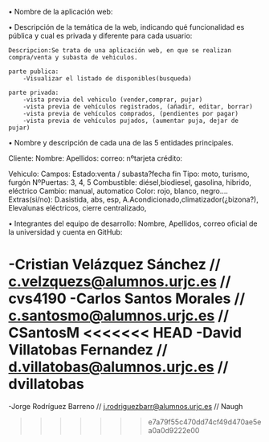 

• Nombre de la aplicación web:

• Descripción de la temática de la web, indicando qué funcionalidad es pública y cual es
privada y diferente para cada usuario:

	Descripcion:Se trata de una aplicación web, en que se realizan compra/venta y subasta de vehiculos.

	parte publica:
		-Visualizar el listado de disponibles(busqueda)

	parte privada:
		-vista previa del vehiculo (vender,comprar, pujar)
		-vista previa de vehículos registrados, (añadir, editar, borrar)
		-vista previa de vehículos comprados, (pendientes por pagar)
		-vista previa de vehículos pujados, (aumentar puja, dejar de pujar)




• Nombre y descripción de cada una de las 5 entidades principales.

Cliente:
	Nombre:
	Apellidos: 
	correo:
	nºtarjeta crédito:

Vehiculo:
	Campos:
	Estado:venta / subasta?fecha fin
	Tipo: moto, turismo, furgón
	NºPuertas: 3, 4, 5
	Combustible: diésel,biodiesel, gasolina, hibrido, eléctrico
	Cambio: manual, automatico
	Color: rojo, blanco, negro….
	Extras(si/no):
		D.asistida, abs, esp, A.Acondicionado,climatizador(¿bizona?), Elevalunas eléctricos, cierre centralizado, 


• Integrantes del equipo de desarrollo: Nombre, Apellidos, correo oficial de la universidad y
cuenta en GitHub:

-Cristian Velázquez Sánchez // c.velzquezs@alumnos.urjc.es // cvs4190
-Carlos Santos Morales // c.santosmo@alumnos.urjc.es // CSantosM
<<<<<<< HEAD
-David Villatobas Fernandez // d.villatobas@alumnos.urjc.es // dvillatobas
=======
-Jorge Rodríguez Barreno // j.rodriguezbarr@alumnos.urjc.es // Naugh
>>>>>>> e7a79f55c470dd74cf49d470ae5ea0a0d9222e00


